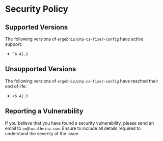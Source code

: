 # Security Policy

## Supported Versions

The following versions of `ergebnis/php-cs-fixer-config` have active support:

- `^6.42.3`

## Unsupported Versions

The following versions of `ergebnis/php-cs-fixer-config` have reached their end of life:

- `<6.42.3`

## Reporting a Vulnerability

If you believe that you have found a security vulnerability, please send an email to `am@localheinz.com`. Ensure to include all details required to understand the severity of the issue.
